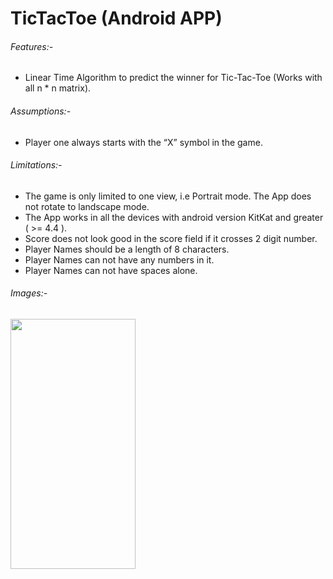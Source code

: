  # TicTacToe (Android APP)
							
###### Features:-
* Linear Time Algorithm to predict the winner for Tic-Tac-Toe (Works with all n * n matrix).

###### Assumptions:-
* Player one always starts with the “X” symbol in the game.

###### Limitations:-
* The game is only limited to one view, i.e Portrait mode. The App does not rotate to landscape mode.
* The App works in all the devices with android version KitKat and greater ( >= 4.4 ).
* Score does not look good in the score field if it crosses 2 digit number.
* Player Names should be a length of 8 characters.
* Player Names can not have any numbers in it.
* Player Names can not have spaces alone.

###### Images:-

<img src="https://user-images.githubusercontent.com/42498264/110012027-b0c53000-7ce5-11eb-9ce5-f529e9eb5a9a.gif" width="200" height="400" /> &nbsp; &nbsp; &nbsp;
